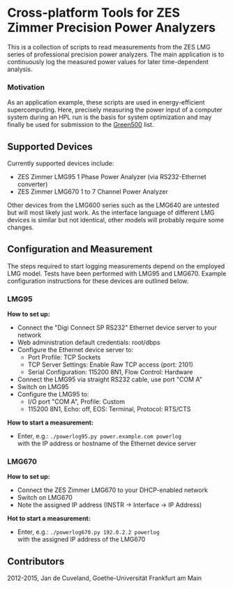 # Cross-platform Tools for ZES Zimmer Precision Power Analyzers

This is a collection of scripts to read measurements from the ZES LMG series
of professional precision power analyzers. The main application is to continuously
log the measured power values for later time-dependent analysis.

### Motivation

As an application example, these scripts are used in energy-efficient
supercomputing. Here, precisely measuring the power input of a
computer system during an HPL run is the basis for system optimization
and may finally be used for submission to the [Green500] list.

[Green500]: http://green500.org/ "Green500 List"

## Supported Devices

Currently supported devices include:

- ZES Zimmer LMG95 1 Phase Power Analyzer (via RS232-Ethernet converter)
- ZES Zimmer LMG670 1 to 7 Channel Power Analyzer

Other devices from the LMG600 series such as the LMG640 are untested but will
most likely just work. As the interface language of different LMG devices is similar
but not identical, other models will probably require some changes.

## Configuration and Measurement

The steps required to start logging measurements depend on the employed LMG model.
Tests have been performed with LMG95 and LMG670. Example configuration instructions
for these devices are outlined below.

### LMG95

**How to set up:**

- Connect the "Digi Connect SP RS232" Ethernet device server to your network
- Web administration default credentials: root/dbps
- Configure the Ethernet device server to:
    - Port Profile: TCP Sockets
    - TCP Server Settings: Enable Raw TCP access (port: 2101)
    - Serial Configuration: 115200 8N1, Flow Control: Hardware
- Connect the LMG95 via straight RS232 cable, use port "COM A"
- Switch on LMG95
- Configure the LMG95 to:
    - I/O port "COM A", Profile: Custom
    - 115200 8N1, Echo: off, EOS: Terminal, Protocol: RTS/CTS

**How to start a measurement:**

- Enter, e.g.: `./powerlog95.py power.example.com powerlog`  
  with the IP address or hostname of the Ethernet device server

### LMG670

**How to set up:**

- Connect the ZES Zimmer LMG670 to your DHCP-enabled network
- Switch on LMG670
- Note the assigned IP address (INSTR -> Interface -> IP Address)

**Hot to start a measurement:**

- Enter, e.g.: `./powerlog670.py 192.0.2.2 powerlog`  
  with the assigned IP address of the LMG670

## Contributors

2012-2015, Jan de Cuveland, Goethe-Universität Frankfurt am Main
